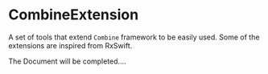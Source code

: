 # CombineExtension

A set of tools that extend `Combine` framework to be easily used. Some of the extensions are inspired from RxSwift.

The Document will be completed....
